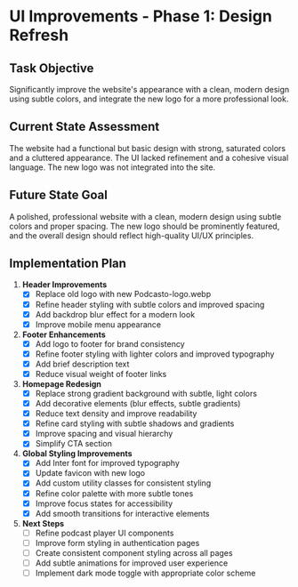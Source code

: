 # UI Improvements - Phase 1: Design Refresh

## Task Objective
Significantly improve the website's appearance with a clean, modern design using subtle colors, and integrate the new logo for a more professional look.

## Current State Assessment
The website had a functional but basic design with strong, saturated colors and a cluttered appearance. The UI lacked refinement and a cohesive visual language. The new logo was not integrated into the site.

## Future State Goal
A polished, professional website with a clean, modern design using subtle colors and proper spacing. The new logo should be prominently featured, and the overall design should reflect high-quality UI/UX principles.

## Implementation Plan

1. **Header Improvements**
   - [x] Replace old logo with new Podcasto-logo.webp
   - [x] Refine header styling with subtle colors and improved spacing
   - [x] Add backdrop blur effect for a modern look
   - [x] Improve mobile menu appearance

2. **Footer Enhancements**
   - [x] Add logo to footer for brand consistency
   - [x] Refine footer styling with lighter colors and improved typography
   - [x] Add brief description text
   - [x] Reduce visual weight of footer links

3. **Homepage Redesign**
   - [x] Replace strong gradient background with subtle, light colors
   - [x] Add decorative elements (blur effects, subtle gradients)
   - [x] Reduce text density and improve readability
   - [x] Refine card styling with subtle shadows and gradients
   - [x] Improve spacing and visual hierarchy
   - [x] Simplify CTA section

4. **Global Styling Improvements**
   - [x] Add Inter font for improved typography
   - [x] Update favicon with new logo
   - [x] Add custom utility classes for consistent styling
   - [x] Refine color palette with more subtle tones
   - [x] Improve focus states for accessibility
   - [x] Add smooth transitions for interactive elements

5. **Next Steps**
   - [ ] Refine podcast player UI components
   - [ ] Improve form styling in authentication pages
   - [ ] Create consistent component styling across all pages
   - [ ] Add subtle animations for improved user experience
   - [ ] Implement dark mode toggle with appropriate color scheme 